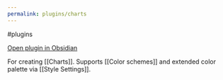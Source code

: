 ```yaml
---
permalink: plugins/charts
---
```

#plugins 

[Open plugin in Obsidian](obsidian://show-plugin?id=obsidian-charts)

For creating [[Charts]]. Supports [[Color schemes]] and extended color palette via [[Style Settings]].